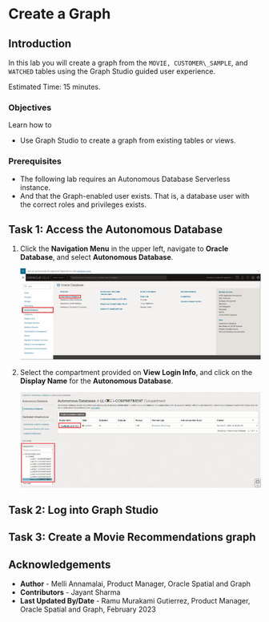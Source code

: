 <!--
    {
        "name":"Create Graph",
        "description":"Login to Graph Studio and create a moviestream graph for when running the tenancy the lab."
    }
-->

# Create a Graph

## Introduction

In this lab you will create a graph from the `MOVIE, CUSTOMER\_SAMPLE`, and `WATCHED` tables using the Graph Studio guided user experience.

Estimated Time: 15 minutes.

### Objectives

Learn how to
- Use Graph Studio to create a graph from existing tables or views.

### Prerequisites

- The following lab requires an Autonomous Database Serverless instance.
- And that the Graph-enabled user exists. That is, a database user with the correct roles and privileges exists.

## Task 1: Access the Autonomous Database 

1. Click the **Navigation Menu** in the upper left, navigate to **Oracle Database**, and select **Autonomous Database**.

    ![Navigating to Autonomous Database.](images/navigation-menu.png " ") 

2. Select the compartment provided on **View Login Info**, and click on the **Display Name** for the **Autonomous Database**. 

    ![Selecting Autonomous Database in the Navigation Menu.](images/select-autonomous-database.png " ") 

## Task 2: Log into Graph Studio

[](include:adb-goto-graph-studio.md)

## Task 3: Create a Movie Recommendations graph

[](include:adb-create-graph.md)

## Acknowledgements
* **Author** - Melli Annamalai, Product Manager, Oracle Spatial and Graph
* **Contributors** -  Jayant Sharma
* **Last Updated By/Date** - Ramu Murakami Gutierrez, Product Manager, Oracle Spatial and Graph, February 2023
